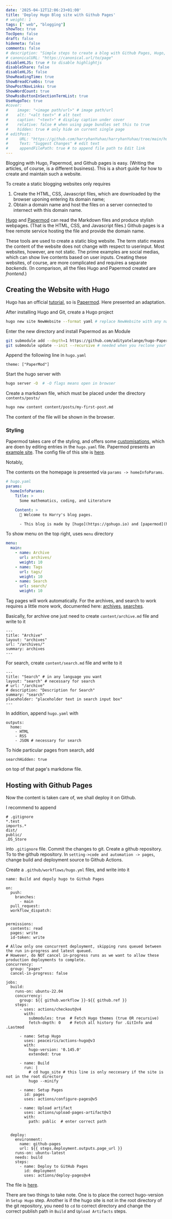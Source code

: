 ```yaml
---
date: '2025-04-12T12:06:23+01:00'
title: 'Deploy Hugo Blog site with Github Pages'
# weight: 1
tags: [" web", "blogging"]
showToc: true
TocOpen: false
draft: false
hidemeta: false
comments: false
# description: "Simple steps to create a blog with Github Pages, Hugo, and PaperMod."
# canonicalURL: "https://canonical.url/to/page"
disableHLJS: true # to disable highlightjs
disableShare: false
disableHLJS: false
ShowReadingTime: true
ShowBreadCrumbs: true
ShowPostNavLinks: true
ShowWordCount: true
ShowRssButtonInSectionTermList: true
UseHugoToc: true
#cover:
#    image: "<image path/url>" # image path/url
#    alt: "<alt text>" # alt text
#    caption: "<text>" # display caption under cover
#    relative: false # when using page bundles set this to true
#    hidden: true # only hide on current single page
# editPost:
#     URL: "https://github.com/harryhanYuhao/harryhanYuhao/tree/main/hugo_site/content/posts"
#     Text: "Suggest Changes" # edit text
#     appendFilePath: true # to append file path to Edit link
---
```


Blogging with Hugo, Papermod, and Github pages is easy. 
(Writing the articles, of course, is a different business). 
This is a short guide for how to create and maintain such a website.

To create a static blogging websites only requires
1. Create the HTML, CSS, Javascript files, which are downloaded by the browser uponing entering its domain name;
1. Obtain a domain name and host the files on a server connected to internect with this domain name.

[Hugo](https://gohugo.com) and [Papermod](https://github.com/adityatelange/hugo-PaperMod) can read the Markdown files and produce stylish webpages. (That is the HTML, CSS, and Javascript files.)
Github pages is a free remote service hosting the file and provide the domain name.

These tools are used to create a static blog website.
The term static means the content of the website does not change with respect to userinput.
Most websites, however, are not static. 
The prime examples are social medias, which can show live contents based on user inputs.
Creating these websites, of course, are more complicated and requires a separate *backends*. (In comparison, all the files Hugo and Papermod created are *frontend*.)

## Creating the Website with Hugo

Hugo has an official [tutorial](https://gohugo.io/getting-started/quick-start/), so is [Papermod](https://github.com/adityatelange/hugo-PaperMod/wiki/Installation).
Here presented an adaptation.

After installing Hugo and Git, create a Hugo project
```bash
hugo new site NewWebsite --format yaml # replace NewWebsite with any name
```
Enter the new directory and install Papermod as an Module
```bash
git submodule add --depth=1 https://github.com/adityatelange/hugo-PaperMod.git themes/PaperMod
git submodule update --init --recursive # needed when you reclone your repo (submodules may not get cloned automatically)
```

Append the following line in `hugo.yaml` 
```
theme: ["PaperMod"]
```

Start the hugo server with 

```sh
hugo server -O  # -O flags means open in browser
```

Create a markdown file, which must be placed under the directory `contents/posts/`
```sh
hugo new content content/posts/my-first-post.md
```

The content of the file will be shown in the browser. 

### Styling 

Papermod takes care of the styling, and offers some [customisations](https://github.com/adityatelange/hugo-PaperMod/wiki/Features), which are doen by editing entries in the `hugo.yaml` file. 
Papermod presents an [example site](https://github.com/adityatelange/hugo-PaperMod/tree/exampleSite/).
The config file of this site is [here](https://github.com/harryhanYuhao/harryhanYuhao/blob/main/hugo_site/hugo.yaml).

Notably,

The contents on the homepage is presented via `params -> homeInfoParams`. 
```yaml
# hugo.yaml
params:
  homeInfoParams:
    Title: >
      Some mathematics, coding, and Literature

    Content: >
      👋 Welcome to Harry's blog pages.

      - This blog is made by [hugo](https://gohugo.io) and [papermod](https://github.com/adityatelange/hugo-PaperMod), and is deployed with Github Pages.
```

To show menu on the top right, uses `menu` directory
```yaml
menu:
  main:
    - name: Archive
      url: archives/
      weight: 10
    - name: Tags
      url: tags/
      weight: 10
    - name: Search
      url: search/
      weight: 10
```

Tag pages will work automatically.
For the archives, and search to work requires a little more work, documented here: [archives](https://github.com/adityatelange/hugo-PaperMod/wiki/Features#archives-layout), [searches](https://github.com/adityatelange/hugo-PaperMod/wiki/Features#search-page).

Basically, for archive one just need to create `content/archive.md` file and write to it
```
---
title: "Archive"
layout: "archives"
url: "/archives/"
summary: archives
---
```
For search, create `content/search.md` file and write to it
```
---
title: "Search" # in any language you want
layout: "search" # necessary for search
# url: "/archive"
# description: "Description for Search"
summary: "search"
placeholder: "placeholder text in search input box"
---
```
In addition, append `hugo.yaml` with 
```
outputs:
  home:
    - HTML
    - RSS
    - JSON # necessary for search
```

To hide particular pages from search, add 
```
searchHidden: true
```
on top of that page's markdonw file.

## Hosting with Github Pages

Now the content is taken care of, we shall deploy it on Github.

I recommend to append 
```
# .gitignore
*.test
imports.*
dist/
public/
.DS_Store
```
into `.gitignore` file.
Commit the changes to git. 
Create a github repository. 
To to the github repository. In `setting->code and automation -> pages`, change build and deployment source to Github Actions.

Create a `.github/workflows/hugo.yml` files, and write into it 
```
name: Build and depoly hugo to Github Pages

on:
  push:
    branches:
      - main  
  pull_request:
  workflow_dispatch:


permissions:
  contents: read
  pages: write
  id-token: write

# Allow only one concurrent deployment, skipping runs queued between the run in-progress and latest queued.
# However, do NOT cancel in-progress runs as we want to allow these production deployments to complete.
concurrency:
  group: "pages"
  cancel-in-progress: false

jobs:
  build:
    runs-on: ubuntu-22.04
    concurrency:
      group: ${{ github.workflow }}-${{ github.ref }}
    steps:
      - uses: actions/checkout@v4
        with:
          submodules: true  # Fetch Hugo themes (true OR recursive)
          fetch-depth: 0    # Fetch all history for .GitInfo and .Lastmod

      - name: Setup Hugo
        uses: peaceiris/actions-hugo@v3
        with:
          hugo-version: '0.145.0'
          extended: true

      - name: Build
        run: | 
          # cd hugo_site # this line is only neccesary if the site is not in the root directory
          hugo --minify

      - name: Setup Pages
        id: pages
        uses: actions/configure-pages@v5

      - name: Upload artifact
        uses: actions/upload-pages-artifact@v3
        with:
          path: public  # enter correct path


  deploy:
    environment:
      name: github-pages
      url: ${{ steps.deployment.outputs.page_url }}
    runs-on: ubuntu-latest
    needs: build
    steps:
      - name: Deploy to GitHub Pages
        id: deployment
        uses: actions/deploy-pages@v4
```
The file is [here](https://github.com/harryhanYuhao/harryhanYuhao/blob/main/.github/workflows/hugo.yml).

There are two things to take note. 
One is to place the correct hugo-version in `Setup Hugo` step.
Another is if the hugo site is not in the root directory of the git repository, you need to `cd` to correct directory and change the correct publish path in `Build` and `Upload Artifacts` steps.
